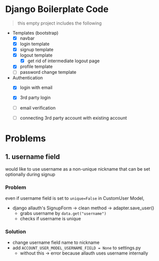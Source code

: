 # Django Boilerplate Code
> this empty project includes the following

- Templates (bootstrap)
    - [x] navbar
    - [x] login template
    - [x] signup template
    - [x] logout template
        - [x] get rid of intermediate logout page
    - [x] profile template
    - [ ] password change template
    
- Authentication
    - [x] login with email
    - [x] 3rd party login
    - [ ] email verification
    - [ ] connecting 3rd party account with existing account


# Problems

## 1. username field
would like to use username as a non-unique nickname that can be set optionally during signup

### Problem
even if username field is set to `unique=False` in CustomUser Model, 
- django allauth's SignupForm -> clean method -> adapter.save_user()
    - grabs username by `data.get("username")`
    - checks if username is unique

### Solution
- change username field name to nickname
- add `ACCOUNT_USER_MODEL_USERNAME_FIELD = None` to settings.py
    - without this -> error because allauth uses username internally
